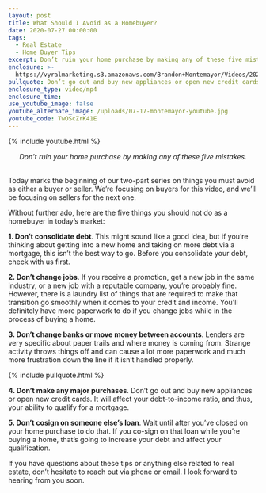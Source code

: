 ```yaml
---
layout: post
title: What Should I Avoid as a Homebuyer?
date: 2020-07-27 00:00:00
tags:
  - Real Estate
  - Home Buyer Tips
excerpt: Don’t ruin your home purchase by making any of these five mistakes.
enclosure: >-
  https://vyralmarketing.s3.amazonaws.com/Brandon+Montemayor/Videos/2020/What+Should+I+Avoid+as+a+Homebuyer_.mp4
pullquote: Don’t go out and buy new appliances or open new credit cards.
enclosure_type: video/mp4
enclosure_time:
use_youtube_image: false
youtube_alternate_image: /uploads/07-17-montemayor-youtube.jpg
youtube_code: TwOScZrK41E
---
```


{% include youtube.html %}

<center><em>Don&rsquo;t ruin your home purchase by making any of these five mistakes.</em></center>

<br>Today marks the beginning of our two-part series on things you must avoid as either a buyer or seller. We’re focusing on buyers for this video, and we’ll be focusing on sellers for the next one.

Without further ado, here are the five things you should not do as a homebuyer in today’s market:

**1\. Don’t consolidate debt**. This might sound like a good idea, but if you’re thinking about getting into a new home and taking on more debt via a mortgage, this isn’t the best way to go. Before you consolidate your debt, check with us first.

**2\. Don’t change jobs**. If you receive a promotion, get a new job in the same industry, or a new job with a reputable company, you’re probably fine. However, there is a laundry list of things that are required to make that transition go smoothly when it comes to your credit and income. You'll definitely have more paperwork to do if you change jobs while in the process of buying a home.

**3\. Don’t change banks or move money between accounts**. Lenders are very specific about paper trails and where money is coming from. Strange activity throws things off and can cause a lot more paperwork and much more frustration down the line if it isn’t handled properly.

{% include pullquote.html %}

**4\. Don’t make any major purchases**. Don’t go out and buy new appliances or open new credit cards. It will affect your debt-to-income ratio, and thus, your ability to qualify for a mortgage.

**5\. Don’t cosign on someone else’s loan**. Wait until after you’ve closed on your home purchase to do that. If you co-sign on that loan while you’re buying a home, that’s going to increase your debt and affect your qualification.

If you have questions about these tips or anything else related to real estate, don’t hesitate to reach out via phone or email. I look forward to hearing from you soon.